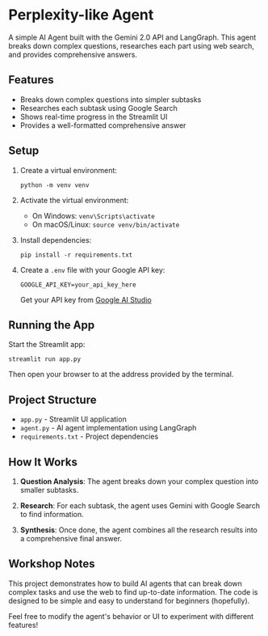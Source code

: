 # Perplexity-like Agent

A simple AI Agent built with the Gemini 2.0 API and LangGraph. This agent breaks down complex questions, researches each part using web search, and provides comprehensive answers.

## Features

- Breaks down complex questions into simpler subtasks
- Researches each subtask using Google Search
- Shows real-time progress in the Streamlit UI
- Provides a well-formatted comprehensive answer

## Setup

1. Create a virtual environment:
   ```
   python -m venv venv
   ```

2. Activate the virtual environment:
   - On Windows: `venv\Scripts\activate`
   - On macOS/Linux: `source venv/bin/activate`

3. Install dependencies:
   ```
   pip install -r requirements.txt
   ```

4. Create a `.env` file with your Google API key:
   ```
   GOOGLE_API_KEY=your_api_key_here
   ```
   Get your API key from [Google AI Studio](https://ai.google.dev/)

## Running the App

Start the Streamlit app:
```
streamlit run app.py
```

Then open your browser to at the address provided by the terminal.

## Project Structure

- `app.py` - Streamlit UI application
- `agent.py` - AI agent implementation using LangGraph
- `requirements.txt` - Project dependencies

## How It Works

1. **Question Analysis**: The agent breaks down your complex question into smaller subtasks.
   
2. **Research**: For each subtask, the agent uses Gemini with Google Search to find information.
   
3. **Synthesis**: Once done, the agent combines all the research results into a comprehensive final answer.

## Workshop Notes

This project demonstrates how to build AI agents that can break down complex tasks and use the web to find up-to-date information. The code is designed to be simple and easy to understand for beginners (hopefully).

Feel free to modify the agent's behavior or UI to experiment with different features! 
